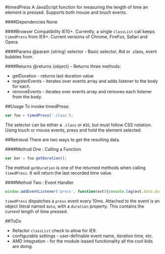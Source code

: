 #timedPress
A JavaScript function for measuring the length of time an element is pressed. Supports both mouse and touch events.

####Dependencies
None

####Browser Compatibility
IE10+. Currently, a single `classList` call keeps `timedPress` from IE9+.
Current versions of Chrome, FireFox, Safari and Opera.

####Params
@param {string} selector - Basic selector, #id or .class, event bubbles from.

####Returns
@returns {object} - Returns three methods:
 *  getDuration - returns last duration value
 *  registerEvents - iterates over events array and adds listener to the body for each.
 *  removeEvents - iterates over events array and removes each listener from the body.

##Usage
To invoke timedPress:
```javascript
var foo = timedPress('.class');
```
The selector can be either a `.class` or `#ID`, but must follow CSS notation.
Using touch or mouse events, press and hold the element selected.

##Retrieval
There are two ways to get the resulting data.

####Method One : Calling a Function
```javascript
var bar = foo.getDuration();
```

The method `getDuration` is one of the returned methods when calling `timedPress`. It will return the last recorded time value.

####Method Two : Event Handler
```javascript
window.addEventListener('press', function(evt){console.log(evt.data.duration)});
```

`timedPress` dispatches a `press` event every 10ms. Attached to the event is an object literal named `data`, with a `duration` property. This contains the _current_ length of time pressed.

##ToDo
* Refactor `classList` check to allow for IE9.
* configurable settings - user-definable event name, iteration time, etc.
* AMD integration - for the module-based functionality all the cool kids are doing.